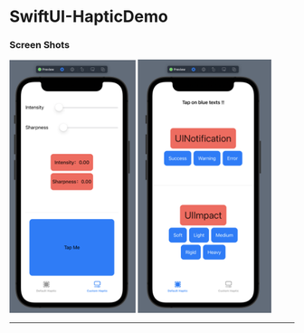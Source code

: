 # SwiftUI-HapticDemo

### Screen Shots
<img src="https://github.com/kr1s0404/SwiftUI-HapticDemo/blob/master/image/custom.png" width="223" height="447">

<img src="https://github.com/kr1s0404/SwiftUI-HapticDemo/blob/master/image/default.png" width="236" height="448">

---

